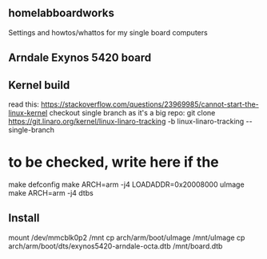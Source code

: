 ## homelabboardworks
Settings and howtos/whattos for my single board computers

## Arndale Exynos 5420 board

## Kernel build

read this:
https://stackoverflow.com/questions/23969985/cannot-start-the-linux-kernel
checkout single branch as it's a big repo:
git clone https://git.linaro.org/kernel/linux-linaro-tracking -b linux-linaro-tracking --single-branch
# to be checked, write here if the 
make defconfig
make ARCH=arm -j4 LOADADDR=0x20008000 uImage
make ARCH=arm -j4 dtbs

## Install
mount /dev/mmcblk0p2 /mnt
cp arch/arm/boot/uImage /mnt/uImage
cp arch/arm/boot/dts/exynos5420-arndale-octa.dtb /mnt/board.dtb




